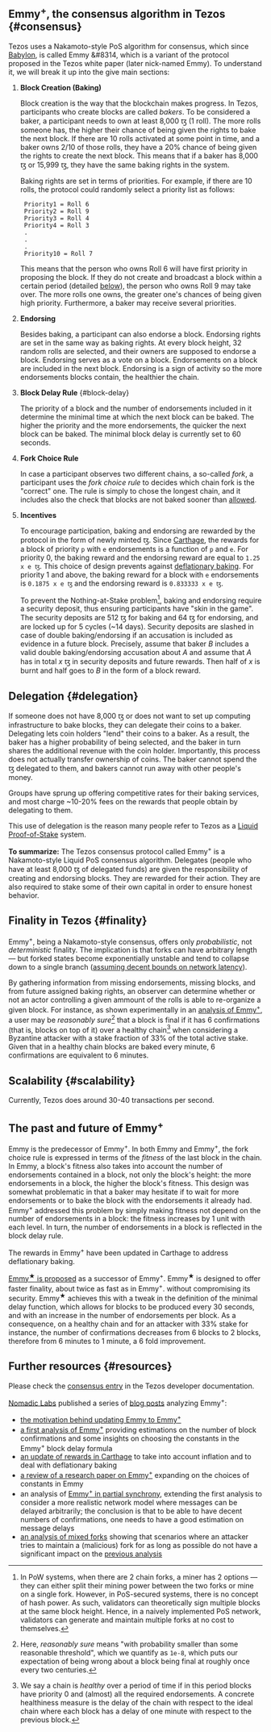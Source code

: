 ## Emmy<sup>+</sup>, the consensus algorithm in Tezos {#consensus}

Tezos uses a Nakamoto-style PoS algorithm for consensus, which since
[Babylon](https://tezos.gitlab.io/protocols/005_babylon.html), is called
Emmy &#8314, which is a variant of the protocol proposed in the Tezos white
paper (later nick-named Emmy). To understand it, we will break it up into the give
main sections:

1. **Block Creation (Baking)**

    Block creation is the way that the blockchain makes progress. In Tezos,
    participants who create blocks are called *bakers*. To be considered a baker,
    a participant needs to own at least 8,000 ꜩ (1 roll). The more rolls
    someone has, the higher their chance of being given the rights to bake the
    next block. If there are 10 rolls activated at some point in time, and a
    baker owns 2/10 of those rolls, they have a 20% chance of being given the
    rights to create the next block. This means that if a baker has 8,000 ꜩ or
    15,999 ꜩ, they have the same baking rights in the system.

    Baking rights are set in terms of priorities. For example, if there are 10 rolls, the protocol could randomly select a priority list as follows:

        Priority1 = Roll 6
        Priority2 = Roll 9
        Priority3 = Roll 4
        Priority4 = Roll 3
        .
        .
        .
        Priority10 = Roll 7

    This means that the person who owns Roll 6 will have first priority in proposing the block. If they do not create and broadcast a block within a certain period (detailed [below](#block-delay)), the person who owns Roll 9 may take over. The more rolls one owns, the greater one's chances of being given high priority. Furthermore, a baker may receive several priorities.

2. **Endorsing**

   Besides baking, a participant can also endorse a block. Endorsing rights are
   set in the same way as baking rights. At every block height, 32 random rolls
   are selected, and their owners are supposed to endorse a block. Endorsing
   serves as a vote on a block. Endorsements on a block are included in the next
   block. Endorsing is a sign of activity so the more endorsements blocks
   contain, the healthier the chain.

3. **Block Delay Rule** {#block-delay}

   The priority of a block and the number of endorsements included in it
   determine the minimal time at which the next block can be baked. The higher
   the priority and the more endorsements, the quicker the next block can be
   baked. The minimal block delay is currently set to 60 seconds.

4. **Fork Choice Rule**

   In case a participant observes two different chains, a so-called *fork*, a
   participant uses the *fork choice rule* to decides which chain fork is the
   "correct" one. The rule is simply to chose the longest chain, and it includes
   also the check that blocks are not baked sooner than [allowed](#block-delay).

5. **Incentives**

    To encourage participation, baking and endorsing are rewarded by the
    protocol in the form of newly minted ꜩ. Since
    [Carthage](https://tezos.gitlab.io/protocols/006_carthage.html),
    the rewards for a block of priority `p` with `e` endorsements is a function
    of `p` and `e`. For priority 0, the baking reward and the endorsing reward
    are equal to `1.25 x e ꜩ`. This choice of design prevents against
    [deflationary
    baking](https://blog.nomadic-labs.com/a-new-reward-formula-for-carthage.html).
    For priority 1 and above, the baking reward for a block with `e`
    endorsements is `0.1875 x e ꜩ` and the endorsing reward is `0.833333 x e ꜩ`.

    To prevent the Nothing-at-Stake problem[^nas], baking and endorsing require
    a security deposit, thus ensuring participants have "skin in the game". The
    security deposits are 512 ꜩ for baking and 64 ꜩ for endorsing, and are
    locked up for 5 cycles (~14 days). Security deposits are slashed in case of
    double baking/endorsing if an accusation is included as evidence in a future
    block. Precisely, assume that baker *B* includes a valid double
    baking/endorsing accusation about *A* and assume that *A* has in total *x* ꜩ
    in security deposits and future rewards. Then half of *x* is burnt and half
    goes to *B* in the form of a block reward.

[^nas]: In PoW systems, when there are 2 chain forks, a miner has 2 options —
they can either split their mining power between the two forks or mine on a
single fork. However, in PoS-secured systems, there is no concept of hash
power. As such, validators can theoretically sign multiple blocks at the same
block height. Hence, in a naively implemented PoS network, validators can
generate and maintain multiple forks at no cost to themselves.

## Delegation {#delegation}

If someone does not have 8,000 ꜩ or does not want to set up computing
infrastructure to bake blocks, they can delegate their coins to a
baker. Delegating lets coin holders "lend" their coins to a baker. As a result,
the baker has a higher probability of being selected, and the baker in turn
shares the additional revenue with the coin holder. Importantly, this process
does not actually transfer ownership of coins. The baker cannot spend the ꜩ
delegated to them, and bakers cannot run away with other people's money.

Groups have sprung up offering competitive rates for their baking services, and
 most charge ~10-20% fees on the rewards that people obtain by delegating to
 them.

This use of delegation is the reason many people refer to Tezos as a [Liquid
	Proof-of-Stake](https://medium.com/tezos/liquid-proof-of-stake-aec2f7ef1da7)
	system.

**To summarize:** The Tezos consensus protocol called Emmy<sup>+</sup> is a
  Nakamoto-style Liquid PoS consensus algorithm. Delegates (people who have at
  least 8,000 ꜩ of delegated funds) are given the responsibility of creating and
  endorsing blocks. They are rewarded for their action. They are also required
  to stake some of their own capital in order to ensure honest behavior.


## Finality in Tezos {#finality}

Emmy<sup>+</sup>, being a Nakamoto-style consensus, offers only *probabilistic*,
not *deterministic* finality. The implication is that forks can have arbitrary
length — but forked states become exponentially unstable and tend to collapse
down to a single branch ([assuming decent bounds on network
latency](https://blog.nomadic-labs.com/emmy-in-the-partial-synchrony-model.html)).

By gathering information from missing endorsements, missing blocks, and from
future assigned baking rights, an observer can determine whether or not an actor
controlling a given ammount of the rolls is able to re-organize a given
block. For instance, as shown experimentally in an [analysis of
Emmy<sup>+</sup>](https://blog.nomadic-labs.com/analysis-of-emmy.html), a user
may be _reasonably sure_[^fin] that a block is final if it has <a name="6"></a>6
confirmations (that is, blocks on top of it) over a healthy chain[^healthy] when
considering a Byzantine attacker with a stake fraction of 33% of the total
active stake. Given that in a healthy chain blocks are baked every minute, 6
confirmations are equivalent to 6 minutes.

[^fin]: Here, _reasonably sure_ means "with probability smaller than some
reasonable threshold", which we quantify as `1e-8`, which puts our
expectation of being wrong about a block being final at roughly once every two
centuries.

[^healthy]: We say a chain is *healthy* over a period of time if in this period
blocks have priority 0 and (almost) all the required endorsements. A concrete
healthiness measure is the delay of the chain with respect to the ideal chain
where each block has a delay of one minute with respect to the previous block.

## Scalability {#scalability}

Currently, Tezos does around 30-40 transactions per second.

## The past and future of Emmy<sup>+</sup>

Emmy is the predecessor of Emmy<sup>+</sup>. In both Emmy and Emmy<sup>+</sup>,
the fork choice rule is expressed in terms of the *fitness* of the last block in
the chain. In Emmy, a block's fitness also takes into account the number of
endorsements contained in a block, not only the block's height: the more
endorsements in a block, the higher the block's fitness. This design was
somewhat problematic in that a baker may hesitate if to wait for more
endorsements or to bake the block with the endorsements it already
had. Emmy<sup>+</sup> addressed this problem by simply making fitness not depend
on the number of endorsements in a block: the fitness increases by 1 unit with
each level. In turn, the number of endorsements in a block is reflected in the
block delay rule.

The rewards in Emmy<sup>+</sup> have been updated in Carthage to address
deflationary baking.

[Emmy<sup>&#9733;</sup> is
proposed](https://gitlab.com/tzip/tzip/-/merge_requests/134) as a successor of
Emmy<sup>+</sup>. Emmy<sup>&#9733;</sup> is designed to offer faster finality,
about twice as fast as in Emmy<sup>+</sup>.  without compromising its
security. Emmy<sup>&#9733;</sup> achieves this with a tweak in the definition of
the minimal delay function, which allows for blocks to be produced every 30
seconds, and with an increase in the number of endorsements per block. As a
consequence, on a healthy chain and for an attacker with 33% stake for instance,
the number of confirmations decreases from 6 blocks to 2 blocks, therefore from
6 minutes to 1 minute, a 6 fold improvement.

## Further resources {#resources}

Please check the [consensus
entry](https://tezos.gitlab.io/007/proof_of_stake.html) in the Tezos developer
documentation.

[Nomadic Labs](https://www.nomadic-labs.com/) published a series of [blog
posts](https://blog.nomadic-labs.com/) analyzing Emmy<sup>+</sup>:

* [the motivation behind updating Emmy to Emmy<sup>+</sup>](https://blog.nomadic-labs.com/emmy-an-improved-consensus-algorithm.html)
* [a first analysis of
  Emmy<sup>+</sup>](https://blog.nomadic-labs.com/analysis-of-emmy.html)
  providing estimations on the number of block confirmations and some insights
  on choosing the constants in the Emmy<sup>+</sup> block delay formula
* [an update of rewards in
  Carthage](https://blog.nomadic-labs.com/a-new-reward-formula-for-carthage.html)
  to take into account inflation and to deal with deflationary baking
* [a review of a research paper on
  Emmy<sup>+</sup>](https://blog.nomadic-labs.com/on-defending-against-malicious-reorgs-in-tezos-proof-of-stake.html)
  expanding on the choices of constants in Emmy
* an analysis of [Emmy<sup>+</sup> in partial
  synchrony](https://blog.nomadic-labs.com/emmy-in-the-partial-synchrony-model.html),
  extending the first analysis to consider a more realistic network model where
  messages can be delayed arbitrarily; the conclusion is that to be able to have
  decent numbers of confirmations, one needs to have a good estimation on
  message delays
* [an analysis of mixed
  forks](https://blog.nomadic-labs.com/the-case-of-mixed-forks-in-emmy.html)
  showing that scenarios where an attacker tries to maintain a (malicious) fork
  for as long as possible do not have a significant impact on the [previous
  analysis](https://blog.nomadic-labs.com/emmy-in-the-partial-synchrony-model.html)
